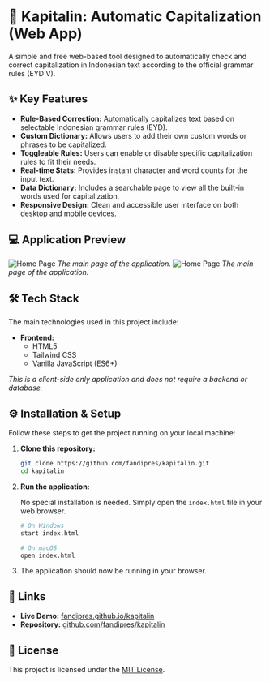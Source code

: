 # 🚀 Kapitalin: Automatic Capitalization (Web App)

A simple and free web-based tool designed to automatically check and correct capitalization in Indonesian text according to the official grammar rules (EYD V).

## ✨ Key Features

* **Rule-Based Correction:** Automatically capitalizes text based on selectable Indonesian grammar rules (EYD).
* **Custom Dictionary:** Allows users to add their own custom words or phrases to be capitalized.
* **Toggleable Rules:** Users can enable or disable specific capitalization rules to fit their needs.
* **Real-time Stats:** Provides instant character and word counts for the input text.
* **Data Dictionary:** Includes a searchable page to view all the built-in words used for capitalization.
* **Responsive Design:** Clean and accessible user interface on both desktop and mobile devices.

## 💻 Application Preview

![Home Page]()
*The main page of the application.*
![Home Page]()
*The main page of the application.*

## 🛠️ Tech Stack

The main technologies used in this project include:

* **Frontend:**
    * HTML5
    * Tailwind CSS
    * Vanilla JavaScript (ES6+)

*This is a client-side only application and does not require a backend or database.*

## ⚙️ Installation & Setup

Follow these steps to get the project running on your local machine:

1.  **Clone this repository:**
    ```bash
    git clone https://github.com/fandipres/kapitalin.git
    cd kapitalin
    ```

2.  **Run the application:**
    
    No special installation is needed. Simply open the `index.html` file in your web browser.
    ```bash
    # On Windows
    start index.html

    # On macOS
    open index.html
    ```

3.  The application should now be running in your browser.

## 🔗 Links

-   **Live Demo:** [fandipres.github.io/kapitalin](https://fandipres.github.io/kapitalin)
-   **Repository:** [github.com/fandipres/kapitalin](https://github.com/fandipres/kapitalin)

## 📄 License

This project is licensed under the [MIT License](https://opensource.org/licenses/MIT).